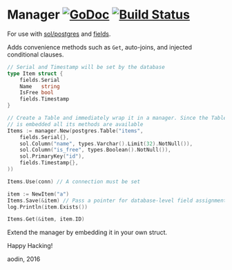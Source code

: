 Manager [![GoDoc](http://img.shields.io/badge/godoc-reference-blue.svg)](https://godoc.org/github.com/aodin/manager) [![Build Status](https://travis-ci.org/aodin/manager.svg?branch=master)](https://travis-ci.org/aodin/manager)
=======

For use with [sol/postgres](https://github.com/aodin/sol) and [fields](https://github.com/aodin/fields).

Adds convenience methods such as `Get`, auto-joins, and injected conditional clauses.

```go
// Serial and Timestamp will be set by the database
type Item struct {
    fields.Serial
    Name   string
    IsFree bool
    fields.Timestamp
}

// Create a Table and immediately wrap it in a manager. Since the TableElem
// is embedded all its methods are available
Items := manager.New(postgres.Table("items",
    fields.Serial{},
    sol.Column("name", types.Varchar().Limit(32).NotNull()),
    sol.Column("is_free", types.Boolean().NotNull()),
    sol.PrimaryKey("id"),
    fields.Timestamp{},
))

Items.Use(conn) // A connection must be set

item := NewItem("a")
Items.Save(&item) // Pass a pointer for database-level field assignments
log.Println(item.Exists())

Items.Get(&item, item.ID)
```

Extend the manager by embedding it in your own struct.


Happy Hacking!

aodin, 2016